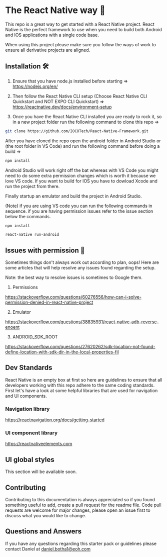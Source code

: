 # The React Native way 🤘

This repo is a great way to get started with a React Native project. React Native is the perfect framework to use when you need to build both Android and IOS applications with a single code base. 

When using this project please make sure you follow the ways of work to ensure all derivative projects are aligned.

## Installation 🛠

1.  Ensure that you have node.js installed before starting => 
    https://nodejs.org/en/
    
2.  Then follow the React Native CLI setup (Choose React Native CLI Quickstart and NOT EXPO CLI Quickstart) => 
    https://reactnative.dev/docs/environment-setup

3.  Once you have the React Native CLI installed you are ready to rock it, so in a new project folder run the following command to clone this repo => 
```bash
git clone https://github.com/IOCOTech/React-Native-Framework.git
```

After you have cloned the repo open the android folder in Android Studio or (the root folder in VS Code) and run the following command before doing a build => 
```bash
npm install
```

Android Studio will work right off the bat whereas with VS Code you might need to do some extra permission changes which is worth it because we love VS code. 
If you want to build for IOS you have to dowload Xcode and run the project from there.

Finally startup an emulator and build the project in Android Studio.

(Note) if you are using VS code you can run the following commands in sequence.
if you are having permission issues refer to the issue section below the commands.
```bash
npm install
```
```bash
react-native run-android
```

## Issues with permission 🤒

Sometimes things don't always work out according to plan, oops!
Here are some articles that will help resolve any issues found regarding the setup.

Note: the best way to resolve issues is sometimes to Google them.

1. Permissions 

https://stackoverflow.com/questions/60276556/how-can-i-solve-permission-denied-in-react-native-project

2. Emulator

https://stackoverflow.com/questions/38835931/react-native-adb-reverse-enoent

3. ANDROID_SDK_ROOT

https://stackoverflow.com/questions/27620262/sdk-location-not-found-define-location-with-sdk-dir-in-the-local-properties-fil

## Dev Standards

React Native is an empty box at first so here are guidelines to ensure that all developers working with this repo adhere to the same coding standards. First let's have a look at some helpful libraries that are used for navigation and UI components.

### Navigation library

https://reactnavigation.org/docs/getting-started

### UI component library

https://reactnativeelements.com

## UI global styles

This section will be available soon.

## Contributing

Contributing to this documentation is always appreciated so if you found something useful to add, create a pull request for the readme file.
Code pull requests are welcome for major changes, please open an issue first to discuss what you would like to change.


## Questions and Answers

If you have any questions regarding this starter pack or guidelines please contact Daniel at daniel.botha1@eoh.com

